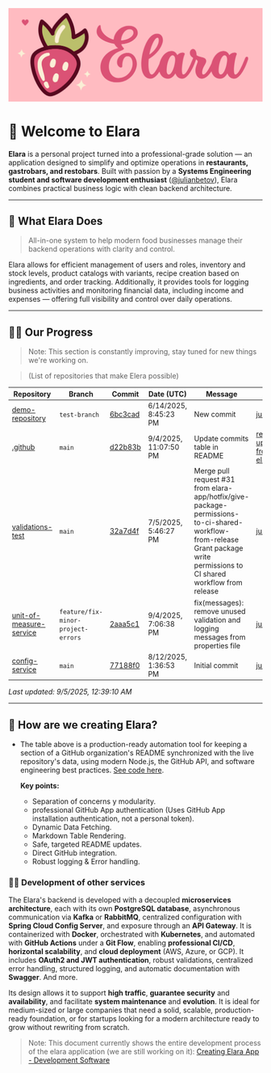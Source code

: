 ![Alt text](../images/complete-logo.png "a title")
# 🍜 Welcome to Elara

**Elara** is a personal project turned into a professional-grade solution — an application designed to simplify and optimize operations in **restaurants, gastrobars, and restobars**. Built with passion by a **Systems Engineering student and software development enthusiast** ([@julianbetov](https://github.com/julianbetov)), Elara combines practical business logic with clean backend architecture.

---

## 🍚 What Elara Does

> All-in-one system to help modern food businesses manage their backend operations with clarity and control.

Elara  allows for efficient management of users and roles, inventory and stock levels, product catalogs with variants, recipe creation based on ingredients, and order tracking. Additionally, it provides tools for logging business activities and monitoring financial data, including income and expenses — offering full visibility and control over daily operations.

---

## 👩‍🚀 Our Progress
> Note: This section is constantly improving, stay tuned for new things we're working on.

> (List of repositories that make Elera possible)
<!-- COMMITS-TABLE:START -->
| Repository | Branch | Commit | Date (UTC) | Message | Author |
| --- | --- | --- | --- | --- | --- |
| [demo-repository](https://github.com/elara-app/demo-repository) | `test-branch` | [6bc3cad](https://github.com/elara-app/demo-repository/commit/6bc3cad5532e9f2caeda50d80fc76ebd09af0feb) | 6/14/2025, 8:45:23 PM | New commit | [julianbetov](https://github.com/julianbetov) |
| [.github](https://github.com/elara-app/.github) | `main` | [d22b83b](https://github.com/elara-app/.github/commit/d22b83b9f0e149b0460679523f6bbfb8d37a9a9c) | 9/4/2025, 11:07:50 PM | Update commits table in README | [readme-updater-from-elara[bot]](https://github.com/apps/readme-updater-from-elara) |
| [validations-test](https://github.com/elara-app/validations-test) | `main` | [32a7d4f](https://github.com/elara-app/validations-test/commit/32a7d4f7afdb2805267a6345143881f6962f6350) | 7/5/2025, 5:46:27 PM | Merge pull request #31 from elara-app/hotfix/give-package-permissions-to-ci-shared-workflow-from-release  Grant package write permissions to CI shared workflow from release | [julianbetov](https://github.com/julianbetov) |
| [unit-of-measure-service](https://github.com/elara-app/unit-of-measure-service) | `feature/fix-minor-project-errors` | [2aaa5c1](https://github.com/elara-app/unit-of-measure-service/commit/2aaa5c1fa918c6ce246e9339c4749c9434ac8132) | 9/4/2025, 7:06:38 PM | fix(messages): remove unused validation and logging messages from properties file | [julianbetov](https://github.com/julianbetov) |
| [config-service](https://github.com/elara-app/config-service) | `main` | [77188f0](https://github.com/elara-app/config-service/commit/77188f0bc26a743da49b6af09cdd55bdd9b8e258) | 8/12/2025, 1:36:53 PM | Initial commit | [julianbetov](https://github.com/julianbetov) |

_Last updated: 9/5/2025, 12:39:10 AM_
<!-- COMMITS-TABLE:END -->
---

## 🔨 How are we creating Elara?
- The table above is a production-ready automation tool for keeping a section of a GitHub organization's README synchronized with the live repository's data, using modern Node.js, the GitHub API, and software engineering best practices. [See code here](https://github.com/elara-app/.github/tree/main/src). 
    
    **Key points:**
    - Separation of concerns y modularity.
    - professional GitHub App authentication (Uses GitHub App installation authentication, not a personal token).
    - Dynamic Data Fetching.
    - Markdown Table Rendering.
    - Safe, targeted README updates.
    - Direct GitHub integration.
    - Robust logging & Error handling.

### 🧑‍💻 Development of other services
The Elara's backend is developed with a decoupled **microservices architecture**, each with its own **PostgreSQL database**, asynchronous communication via **Kafka** or **RabbitMQ**, centralized configuration with **Spring Cloud Config Server**, and exposure through an **API Gateway**. It is containerized with **Docker**, orchestrated with **Kubernetes**, and automated with **GitHub Actions** under a **Git Flow**, enabling **professional CI/CD**, **horizontal scalability**, and **cloud deployment** (AWS, Azure, or GCP). It includes **OAuth2 and JWT authentication**, robust validations, centralized error handling, structured logging, and automatic documentation with **Swagger**. And more.

Its design allows it to support **high traffic**, **guarantee security** and **availability**, and facilitate **system maintenance** and **evolution**. It is ideal for medium-sized or large companies that need a solid, scalable, production-ready foundation, or for startups looking for a modern architecture ready to grow without rewriting from scratch.

> Note: This document currently shows the entire development process of the elara application (we are still working on it): [Creating Elara App - Development Software](https://docs.google.com/document/d/1eJTg3-qAXy3PJtfzBTZdcgy597JHPAEZ2ok6tBuj8Co/edit?usp=sharing)